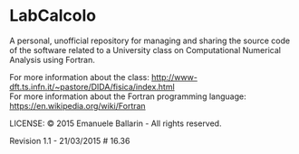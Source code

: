 # LabCalcolo

A personal, unofficial repository for managing and sharing the source code of the software  related to a University class on Computational Numerical Analysis using Fortran.

For more information about the class: http://www-dft.ts.infn.it/~pastore/DIDA/fisica/index.html
<br>For more information about the Fortran programming language: https://en.wikipedia.org/wiki/Fortran</br>


LICENSE:
© 2015 Emanuele Ballarin - All rights reserved.

Revision 1.1 - 21/03/2015 # 16.36
